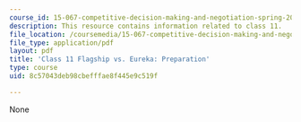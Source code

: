 ```yaml
---
course_id: 15-067-competitive-decision-making-and-negotiation-spring-2011
description: This resource contains information related to class 11.
file_location: /coursemedia/15-067-competitive-decision-making-and-negotiation-spring-2011/8c57043deb98cbefffae8f445e9c519f_MIT15_067S11_Cl11_F_E_PR.pdf
file_type: application/pdf
layout: pdf
title: 'Class 11 Flagship vs. Eureka: Preparation'
type: course
uid: 8c57043deb98cbefffae8f445e9c519f

---
```

None